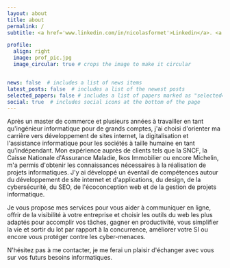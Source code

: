 ```yaml
---
layout: about
title: about
permalink: /
subtitle: <a href='www.linkedin.com/in/nicolasformet'>Linkedin</a>. <a href='mailto:nicolas.formet@hotmail.fr'> Contactez-moi ;) </a> 

profile:
  align: right
  image: prof_pic.jpg
  image_circular: true # crops the image to make it circular


news: false  # includes a list of news items
latest_posts: false  # includes a list of the newest posts
selected_papers: false # includes a list of papers marked as "selected={true}"
social: true  # includes social icons at the bottom of the page
---
```


Après un master de commerce et plusieurs années à travailler en tant qu'ingénieur informatique pour de grands comptes, j'ai choisi d'orienter ma carrière vers développement de sites internet, la digitalisation et l'assistance informatique pour les sociétés à taille humaine en tant qu'indépendant. 
Mon expérience auprès de clients tels que la SNCF, la Caisse Nationale d'Assurance Maladie, Ikos Immobilier ou encore Michelin, m'a permis d'obtenir les connaissances nécessaires à la réalisation de projets informatiques. J'y ai développé un éventail de compétences autour du développement de site internet et d'applications, du design, de la cybersécurité, du SEO, de l'écoconception web et de la gestion de projets informatique.

Je vous propose mes services pour vous aider à communiquer en ligne, offrir de la visibilité à votre entreprise et choisir les outils du web les plus adaptés pour accomplir vos  tâches, gagner en productivité, vous simplifier la vie et sortir du lot par rapport à la concurrence, améliorer votre SI ou encore vous protéger contre les cyber-menaces.

N'hésitez pas à me contacter, je me ferai un plaisir d'échanger avec vous sur vos futurs besoins informatiques.

